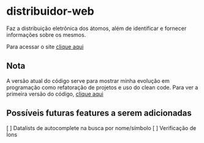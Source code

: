 # distribuidor-web

Faz a distribuição eletrônica dos átomos, além de identificar e fornecer informações sobre os mesmos.

Para acessar o site [clique aqui](https://arthurlobopro.github.io/distribuidor-web/)

## Nota

A versão atual do código serve para mostrar minha evolução em programação como refatoração de projetos e uso do clean code. Para ver a primeira versão do código, [clique aqui](https://github.com/ArthurLobopro/distribuidor-web/tree/v1.0.0)

## Possíveis futuras features a serem adicionadas

[ ] Datalists de autocomplete na busca por nome/símbolo
[ ] Verificação de Íons